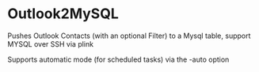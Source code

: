 Outlook2MySQL
=============

Pushes Outlook Contacts (with an optional Filter) to a Mysql table, support MYSQL over SSH via plink


Supports automatic mode (for scheduled tasks) via the -auto option
